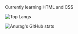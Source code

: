 Currently learning HTML and CSS


![Top Langs](https://github-readme-stats.vercel.app/api/top-langs/?username=KudaTerbang1&layout=compact)

![Anurag's GitHub stats](https://github-readme-stats.vercel.app/api?username=KudaTerbang1&show_icons=true&theme=darcula)
